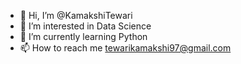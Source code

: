 - 👋 Hi, I’m @KamakshiTewari
- 👀 I’m interested in Data Science
- 🌱 I’m currently learning Python
- 📫 How to reach me tewarikamakshi97@gmail.com

<!---
KamakshiTewari/KamakshiTewari is a ✨ special ✨ repository because its `README.md` (this file) appears on your GitHub profile.
You can click the Preview link to take a look at your changes.
--->
